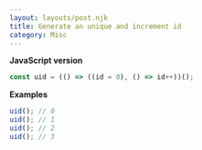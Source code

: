 ```yaml
---
layout: layouts/post.njk
title: Generate an unique and increment id
category: Misc
---
```


**JavaScript version**

```js
const uid = (() => ((id = 0), () => id++))();
```

**Examples**

```js
uid(); // 0
uid(); // 1
uid(); // 2
uid(); // 3
```
